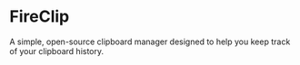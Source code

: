# FireClip
A simple, open-source clipboard manager designed to help you keep track of your clipboard history.
